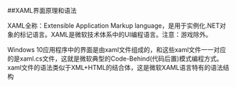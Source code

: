 ##XAML界面原理和语法

XAML全称：Extensible Application Markup language，是用于实例化.NET对象的标记语言。XAML是微软技术体系中的UI编程语言。注意：游戏除外。

Windows 10应用程序中的界面是由xaml文件组成的，和这些xaml文件一一对应的是xaml.cs文件，这就是微软典型的Code-Behind(代码后置)模式编程方式。xaml文件的语法类似于XML+HTML的结合体，这是微软XAML语言特有的语法结构



####